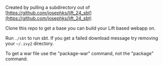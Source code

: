 Created by pulling a subdirectory out of [https://github.com/josephks/lift_24_sbt](https://github.com/josephks/lift_24_sbt)

Clone this repo to get a base you can build your Lift based webapp on.

Run ```./sbt``` to run sbt.  If you get a failed download message try removing your ```~/.ivy2``` directory.

To get a war file use the "package-war" command, not the "package" command.
